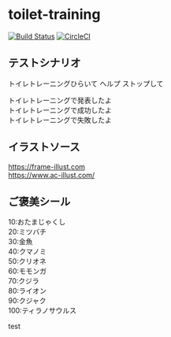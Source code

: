 # toilet-training
[![Build Status](https://cloud.drone.io/api/badges/mougenko/toilet-training/status.svg)](https://cloud.drone.io/mougenko/toilet-training)
[![CircleCI](https://circleci.com/gh/mougenko/toilet-training.svg?style=svg)](https://circleci.com/gh/mougenko/toilet-training)

## テストシナリオ
トイレトレーニングひらいて  ヘルプ  ストップして

トイレトレーニングで発表したよ  
トイレトレーニングで成功したよ  
トイレトレーニングで失敗したよ  

## イラストソース
https://frame-illust.com  
https://www.ac-illust.com/

## ご褒美シール
10:おたまじゃくし  
20:ミツバチ  
30:金魚  
40:クマノミ  
50:クリオネ  
60:モモンガ  
70:クジラ  
80:ライオン  
90:クジャク  
100:ティラノサウルス  

test
